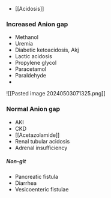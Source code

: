 - [[Acidosis]] 

### Increased Anion gap
- Methanol
- Uremia
- Diabetic ketoacidosis, Akj
- Lactic acidosis
- Propylene glycol
- Paracetamol
- Paraldehyde
- 
![[Pasted image 20240503071325.png]]
### Normal Anion gap
- AKI
- CKD
- [[Acetazolamide]] 
- Renal tubular acidosis
- Adrenal insufficiency
##### Non-git
- Pancreatic fistula
- Diarrhea
- Vesicoenteric fistulae